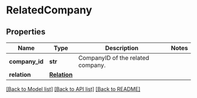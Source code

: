 # RelatedCompany


## Properties
Name | Type | Description | Notes
------------ | ------------- | ------------- | -------------
**company_id** | **str** | CompanyID of the related company. | 
**relation** | [**Relation**](Relation.md) |  | 

[[Back to Model list]](../README.md#documentation-for-models) [[Back to API list]](../README.md#documentation-for-api-endpoints) [[Back to README]](../README.md)


